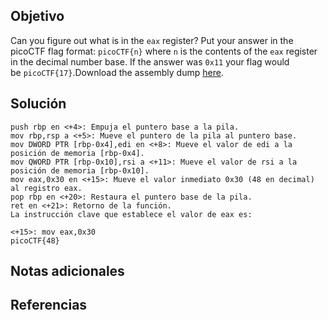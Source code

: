 


## Objetivo
Can you figure out what is in the `eax` register? Put your answer in the picoCTF flag format: `picoCTF{n}` where `n` is the contents of the `eax` register in the decimal number base. If the answer was `0x11` your flag would be `picoCTF{17}`.Download the assembly dump [here](https://artifacts.picoctf.net/c/509/disassembler-dump0_a.txt).
## Solución
```
push rbp en <+4>: Empuja el puntero base a la pila.
mov rbp,rsp a <+5>: Mueve el puntero de la pila al puntero base.
mov DWORD PTR [rbp-0x4],edi en <+8>: Mueve el valor de edi a la posición de memoria [rbp-0x4].
mov QWORD PTR [rbp-0x10],rsi a <+11>: Mueve el valor de rsi a la posición de memoria [rbp-0x10].
mov eax,0x30 en <+15>: Mueve el valor inmediato 0x30 (48 en decimal) al registro eax.
pop rbp en <+20>: Restaura el puntero base de la pila.
ret en <+21>: Retorno de la función.
La instrucción clave que establece el valor de eax es:

<+15>: mov eax,0x30
picoCTF{48}

```

## Notas adicionales

## Referencias
